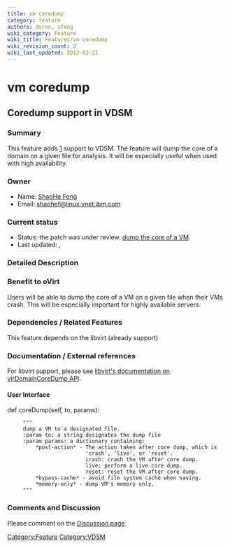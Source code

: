 ```yaml
---
title: vm coredump
category: feature
authors: doron, sfeng
wiki_category: Feature
wiki_title: Features/vm coredump
wiki_revision_count: 2
wiki_last_updated: 2013-02-21
---
```


# vm coredump

## Coredump support in VDSM

### Summary

This feature adds [1](http://en.wikipedia.org/wiki/Core_dump) support to VDSM. The feature will dump the core of a domain on a given file for analysis. It will be especially useful when used with high availability.

### Owner

*   Name: [ShaoHe Feng](User:Shaohef)
*   Email: <shaohef@linux.vnet.ibm.com>

### Current status

*   Status: the patch was under review. [dump the core of a VM](http://gerrit.ovirt.org/#/c/7329).
*   Last updated: ,

### Detailed Description

### Benefit to oVirt

Users will be able to dump the core of a VM on a given file when their VMs crash. This will be especially important for highly available servers.

### Dependencies / Related Features

This feature depends on the libvirt (already support)

### Documentation / External references

For libvirt support, please see [libvirt's documentation on virDomainCoreDump API](http://libvirt.org/html/libvirt-libvirt.html#virDomainCoreDump).

#### User Interface

def coreDump(self, to, params):

         """  
         dump a VM to a designated file.
         :param to: a string designates the dump file 
         :param params: a dictionary containing:
             *post-action* - The action taken after core dump, which is
                             'crash', 'live', or 'reset'.
                             crash: crash the VM after core dump.
                             live: perform a live core dump.
                             reset: reset the VM after core dump.
             *bypass-cache* - avoid file system cache when saving.
             *memory-only* - dump VM's memory only.
         """  

### Comments and Discussion

Please comment on the [Discussion page](Talk:Features/).

<Category:Feature> <Category:VDSM>
